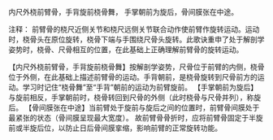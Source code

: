 内尺外桡前臂骨，手背旋前桡骨舞，
手掌朝前为旋后，骨间膜张在中途。

注释：
前臂骨的桡尺近侧关节和桡尺远侧关节联合动作使前臂作旋转运动。运动时，桡骨头在原位旋转，桡骨下端与手围绕尺骨头旋转。此歌诀重申了处于解剖学姿势时，桡骨、尺骨相互的位置，在此基础上正确理解前臂骨的旋转运动。

【内尺外桡前臂骨，手背旋前桡骨舞】按解剖学姿势，尺骨位于前臂的内侧，桡骨位于外侧，在此基础上描述前臂骨的运动。手背朝前，是桡骨旋转到尺骨前方的运动。学习时记住“桡骨舞”至“手背”朝前的运动为前臂旋前。
【手掌朝前为旋后】与旋前相反，手掌朝前时，桡骨转回到尺骨的外侧（此时桡骨与尺骨并列），称旋后。
【骨间膜张在中途】当前臂处于旋前与旋后之间的位置时，前臂骨间膜处于最紧张的状态（骨间膜呈现最大宽度）。
故前臂骨骨折时，应将前臂骨固定于半旋前或半旋后位，以防止日后骨间膜挛缩，影响前臂的正常旋转功能。